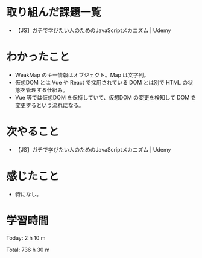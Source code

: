 # 取り組んだ課題一覧
- 【JS】ガチで学びたい人のためのJavaScriptメカニズム | Udemy

# わかったこと
- WeakMap のキー情報はオブジェクト。Map は文字列。
- 仮想DOM とは Vue や React で採用されている DOM とは別で HTML の状態を管理する仕組み。
- Vue 等では仮想DOM を保持していて、仮想DOM の変更を検知して DOM を変更するという流れになる。

# 次やること
- 【JS】ガチで学びたい人のためのJavaScriptメカニズム | Udemy

# 感じたこと
- 特になし。

# 学習時間
Today: 2 h 10 m

Total: 736 h 30 m

